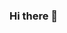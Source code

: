 ### Hi there 👋

<!--
**Sejal-gupta-1096/Sejal-gupta-1096** is a ✨ _special_ ✨ repository because its `README.md` (this file) appears on your GitHub profile.

Here are some ideas to get you started:

- 🔭 I’m currently working on Reactjs.
- 🌱 I’m currently learning frontend frameworks like react , vue and express js.
- 👯 I’m looking to collaborate on tech startups
- 💬 Ask me about any difficuly you are facing in projects that include technology like node , express , databases and much more in web development.
- 📫 How to reach me: LinkedIn Account => https://www.linkedin.com/in/sejal-gupta-14166b1a8/

